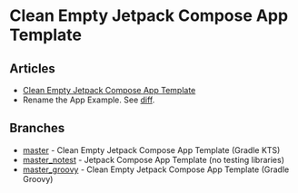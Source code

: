 # Clean Empty Jetpack Compose App Template

## Articles
- [Clean Empty Jetpack Compose App Template](https://vtsen.hashnode.dev/clean-empty-jetpack-compose-app-template)
- Rename the App Example. See [diff](https://github.com/vinchamp77/Demo_CleanEmptyCompose/commit/4f86b00ebfa04a91e830f312cfd6c442d23e885a).

## Branches
- [master](https://github.com/vinchamp77/Demo_CleanEmptyCompose) - Clean Empty Jetpack Compose App Template (Gradle KTS)
- [master_notest](https://github.com/vinchamp77/Demo_CleanEmptyCompose/tree/master_notest) - Jetpack Compose App Template (no testing libraries)
- [master_groovy](https://github.com/vinchamp77/Demo_CleanEmptyCompose/tree/master_groovy) - Clean Empty Jetpack Compose App Template (Gradle Groovy)
